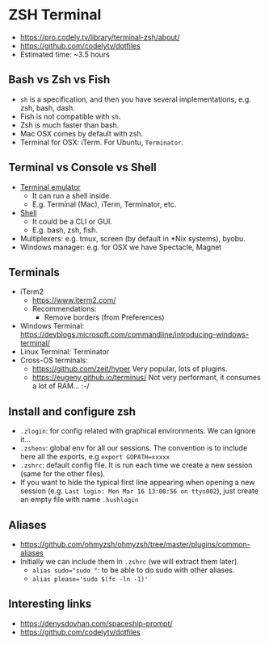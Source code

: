 # ZSH Terminal
* https://pro.codely.tv/library/terminal-zsh/about/
* https://github.com/codelytv/dotfiles
* Estimated time: ~3.5 hours


## Bash vs Zsh vs Fish
* `sh` is a specification, and then you have several implementations, e.g. zsh, bash, dash.
* Fish is not compatible with `sh`.
* Zsh is much faster than bash.
* Mac OSX comes by default with zsh.
* Terminal for OSX: iTerm. For Ubuntu, `Terminator`.


## Terminal vs Console vs Shell
* [Terminal emulator](https://en.wikipedia.org/wiki/Terminal_emulator)
    * It can run a shell inside.
    * E.g. Terminal (Mac), iTerm, Terminator, etc.
* [Shell](https://en.wikipedia.org/wiki/Shell_(computing))
    * It could be a CLI or GUI.
    * E.g. bash, zsh, fish.
* Multiplexers: e.g. tmux, screen (by default in *Nix systems), byobu.
* Windows manager: e.g. for OSX we have Spectacle, Magnet

## Terminals
* iTerm2
    * https://www.iterm2.com/
    * Recommendations:
        * Remove borders (from Preferences)
* Windows Terminal: https://devblogs.microsoft.com/commandline/introducing-windows-terminal/
* Linux Terminal: Terminator
* Cross-OS terminals:
    * https://github.com/zeit/hyper Very popular, lots of plugins.
    * https://eugeny.github.io/terminus/ Not very performant, it consumes a lot of RAM... :-/

## Install and configure zsh
* `.zlogin`: for config related with graphical environments. We can ignore it...
* `.zshenv`: global env for all our sessions. The convention is to include here all the exports, e.g `export GOPATH=xxxxx`
* `.zshrc`: default config file. It is run each time we create a new session (same for the other files).
* If you want to hide the typical first line appearing when opening a new session (e.g. `Last login: Mon Mar 16 13:00:56 on ttys002`), just create an empty file with name `.hushlogin`


## Aliases
* https://github.com/ohmyzsh/ohmyzsh/tree/master/plugins/common-aliases
* Initially we can include them in `.zshrc` (we will extract them later).
    * `alias sudo="sudo "`: to be able to do sudo with other aliases.
    * `alias please='sudo $(fc -ln -1)'`


## Interesting links
* https://denysdovhan.com/spaceship-prompt/
* https://github.com/codelytv/dotfiles